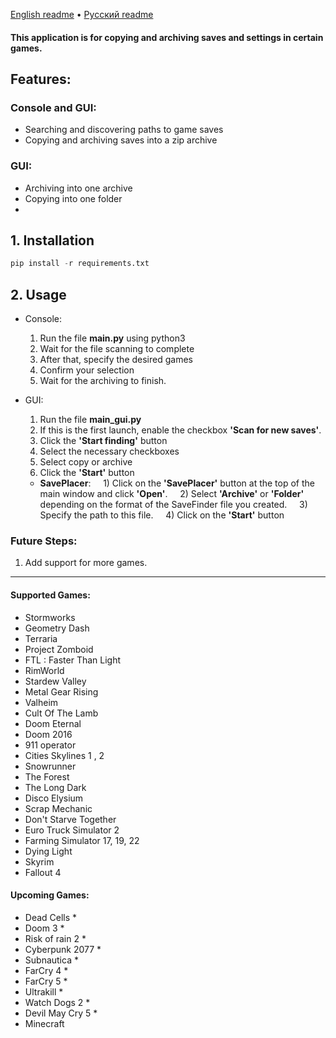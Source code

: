 [English readme](https://github.com/orriginalo/SaveFinder-Archiver/blob/main/README.md) • [Русский readme](https://github.com/orriginalo/SaveFinder-Archiver/blob/main/README.ru.md)

#### This application is for copying and archiving saves and settings in certain games.

## Features:
### Console and GUI:
- Searching and discovering paths to game saves
- Copying and archiving saves into a zip archive
### GUI:
- Archiving into one archive
- Copying into one folder
- 

## 1. Installation
```python
pip install -r requirements.txt
```
## 2. Usage
- Console:
	1) Run the file **main.py** using python3
	2) Wait for the file scanning to complete
	3) After that, specify the desired games
	4) Confirm your selection
	5) Wait for the archiving to finish.
  
- GUI:
	1) Run the file **main_gui.py**
	2) If this is the first launch, enable the checkbox **'Scan for new saves'**.
	3) Click the **'Start finding'** button
	4) Select the necessary checkboxes
	5) Select copy or archive
	6) Click the **'Start'** button
	
	- **SavePlacer**:
	    1) Click on the **'SavePlacer'** button at the top of the main window and click **'Open'**. 
	    2) Select **'Archive'** or **'Folder'** depending on the format of the SaveFinder file you created. 
	    3) Specify the path to this file. 
	    4) Click on the **'Start'** button

### Future Steps:
1) Add support for more games.

---

#### Supported Games:
- Stormworks
- Geometry Dash
- Terraria
- Project Zomboid
- FTL : Faster Than Light
- RimWorld
- Stardew Valley
- Metal Gear Rising
- Valheim
- Cult Of The Lamb
- Doom Eternal
- Doom 2016
- 911 operator
- Cities Skylines 1 , 2
- Snowrunner
- The Forest
- The Long Dark
- Disco Elysium
- Scrap Mechanic
- Don't Starve Together
- Euro Truck Simulator 2
- Farming Simulator 17, 19, 22
- Dying Light
- Skyrim
- Fallout 4

#### Upcoming Games:
- Dead Cells *
- Doom 3 *
- Risk of rain 2 *
- Cyberpunk 2077 *
- Subnautica *
- FarCry 4 *
- FarCry 5 *
- Ultrakill *
- Watch Dogs 2 *
- Devil May Cry 5 *
- Minecraft